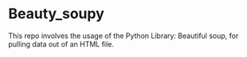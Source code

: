 # Beauty_soupy
This repo involves the usage of the Python Library: Beautiful soup, for pulling data out of an HTML file.
